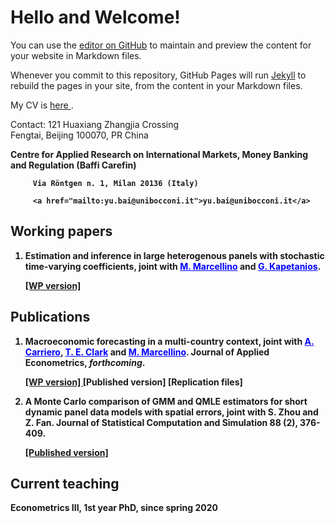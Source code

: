# Hello and Welcome!

You can use the [editor on GitHub](https://github.com/yubai90/yubai90.github.io/edit/main/README.md) to maintain and preview the content for your website in Markdown files.

Whenever you commit to this repository, GitHub Pages will run [Jekyll](https://jekyllrb.com/) to rebuild the pages in your site, from the content in your Markdown files.

My CV is <a href="CV_Yu_Bai.pdf"> here </a>. 

Contact:  121 Huaxiang Zhangjia Crossing <br/>
	  Fengtai, Beijing 100070, PR China <b>
	  </p>

Centre for Applied Research on International Markets, Money Banking and Regulation (Baffi Carefin)
         
         Via Röntgen n. 1, Milan 20136 (Italy)
         
         <a href="mailto:yu.bai@unibocconi.it">yu.bai@unibocconi.it</a>

## Working papers
      
1.  Estimation and inference in large heterogenous panels with stochastic time-varying coefficients, joint with <a href="https://didattica.unibocconi.eu/mypage/index.php?IdUte=49257&cognome=MARCELLINO&nome=MASSIMILIANO&urlBackMy=" style="color: blue"> M. Marcellino</a> and <a href="https://www.kcl.ac.uk/people/george-kapetanios" style="color: blue"> G. Kapetanios</a>.

      <a href="papers/BKM_V2.pdf"> [WP version] </a>

## Publications

1.  Macroeconomic forecasting in a multi-country context, joint with <a href="https://www.qmul.ac.uk/sef/staff/andreacarriero.html/" style="color: blue"> A. Carriero</a>, <a href="https://www.clevelandfed.org/our-research/economists/todd-e-clark.aspx" style="color: blue"> T. E. Clark</a> and <a href="https://didattica.unibocconi.eu/mypage/index.php?IdUte=49257&cognome=MARCELLINO&nome=MASSIMILIANO&urlBackMy=" style="color: blue"> M. Marcellino</a>.  <b> Journal of Applied Econometrics</b>, *forthcoming*.

      <a href="papers/wp2202.pdf"> [WP version] </a>
      <a> [Published version] </a> 
      <a> [Replication files] </a> 
      
2.  A Monte Carlo comparison of GMM and QMLE estimators for short dynamic panel data models with spatial errors, joint with S. Zhou and Z. Fan. <b> Journal of Statistical Computation and Simulation</b> 88 (2), 376-409.

      <a href="papers/2018-JSCS-SDPM.pdf"> [Published version] </a>
   
## Current teaching

Econometrics III, 1st year PhD, since spring 2020
